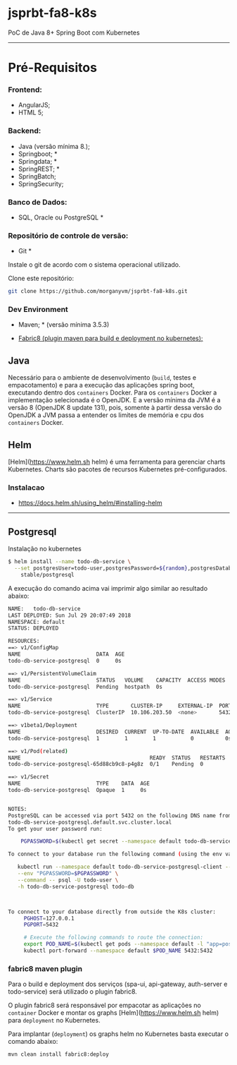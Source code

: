 # jsprbt-fa8-k8s
PoC de Java 8+ Spring Boot com Kubernetes 


---
# Pré-Requisitos

### Frontend:
* AngularJS;
* HTML 5;

### Backend:
* Java (versão mínima 8.);
* Springboot; *
* Springdata; *
* SpringREST; *
* SpringBatch;
* SpringSecurity;

### Banco de Dados:
* SQL, Oracle ou PostgreSQL *

### Repositório de controle de versão:
* Git *

Instale o git de acordo com o sistema operacional utilizado.

Clone este repositório:

```bash
git clone https://github.com/morganyvm/jsprbt-fa8-k8s.git
```

### Dev Environment
* Maven; *
(versão mínima 3.5.3)

* [Fabric8 (plugin maven para build e deployment no kubernetes);](http://spring.fabric8.io "fabric8")  


## Java
Necessário para o ambiente de desenvolvimento (`build`, testes e empacotamento) e para a execução das aplicações spring boot, executando dentro dos `containers` Docker.
Para os `containers` Docker a implementação selecionada é o OpenJDK. E a versão mínima da JVM é a versão 8 (OpenJDK 8 update 131), pois, somente à partir dessa versão do OpenJDK a JVM passa a entender os limites de memória e cpu dos `containers` Docker.


## Helm
[Helm](https://www.helm.sh helm) é uma ferramenta para gerenciar charts Kubernetes. Charts são pacotes 
de recursos Kubernetes pré-configurados.

### Instalacao
* https://docs.helm.sh/using_helm/#installing-helm

---
## Postgresql
Instalação no kubernetes 

```bash
$ helm install --name todo-db-service \
  --set postgresUser=todo-user,postgresPassword=${random},postgresDatabase=todo-db \
    stable/postgresql
```

A execução do comando acima vai imprimir algo similar ao resultado abaixo: 

```bash
NAME:   todo-db-service
LAST DEPLOYED: Sun Jul 29 20:07:49 2018
NAMESPACE: default
STATUS: DEPLOYED

RESOURCES:
==> v1/ConfigMap
NAME                        DATA  AGE
todo-db-service-postgresql  0     0s

==> v1/PersistentVolumeClaim
NAME                        STATUS   VOLUME    CAPACITY  ACCESS MODES  STORAGECLASS  AGE
todo-db-service-postgresql  Pending  hostpath  0s

==> v1/Service
NAME                        TYPE       CLUSTER-IP     EXTERNAL-IP  PORT(S)   AGE
todo-db-service-postgresql  ClusterIP  10.106.203.50  <none>       5432/TCP  0s

==> v1beta1/Deployment
NAME                        DESIRED  CURRENT  UP-TO-DATE  AVAILABLE  AGE
todo-db-service-postgresql  1        1        1           0          0s

==> v1/Pod(related)
NAME                                         READY  STATUS   RESTARTS  AGE
todo-db-service-postgresql-65d88cb9c8-p4g8z  0/1    Pending  0         0s

==> v1/Secret
NAME                        TYPE    DATA  AGE
todo-db-service-postgresql  Opaque  1     0s


NOTES:
PostgreSQL can be accessed via port 5432 on the following DNS name from within your cluster:
todo-db-service-postgresql.default.svc.cluster.local
To get your user password run:

    PGPASSWORD=$(kubectl get secret --namespace default todo-db-service-postgresql -o jsonpath="{.data.postgres-password}" | base64 --decode; echo)

To connect to your database run the following command (using the env variable from above):

   kubectl run --namespace default todo-db-service-postgresql-client --restart=Never --rm --tty -i --image postgres \
   --env "PGPASSWORD=$PGPASSWORD" \
   --command -- psql -U todo-user \
   -h todo-db-service-postgresql todo-db



To connect to your database directly from outside the K8s cluster:
     PGHOST=127.0.0.1
     PGPORT=5432

     # Execute the following commands to route the connection:
     export POD_NAME=$(kubectl get pods --namespace default -l "app=postgresql,release=todo-db-service" -o jsonpath="{.items[0].metadata.name}")
     kubectl port-forward --namespace default $POD_NAME 5432:5432

```


### fabric8 maven plugin

Para o build e deployment dos serviços (spa-ui, api-gateway, auth-server e todo-service) será utilizado o plugin fabric8.

O plugin fabric8 será responsável por empacotar as aplicações no `container` Docker e montar os graphs [Helm](https://www.helm.sh helm) para `deployment` no Kubernetes.

Para implantar (`deployment`) os graphs helm no Kubernetes basta executar o comando abaixo:  
  

```bash
mvn clean install fabric8:deploy
```

